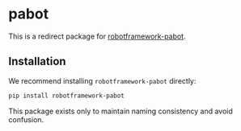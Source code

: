 # pabot

This is a redirect package for [robotframework-pabot](https://pypi.org/project/robotframework-pabot/).

## Installation

We recommend installing `robotframework-pabot` directly:

```bash
pip install robotframework-pabot
```

This package exists only to maintain naming consistency and avoid confusion.
